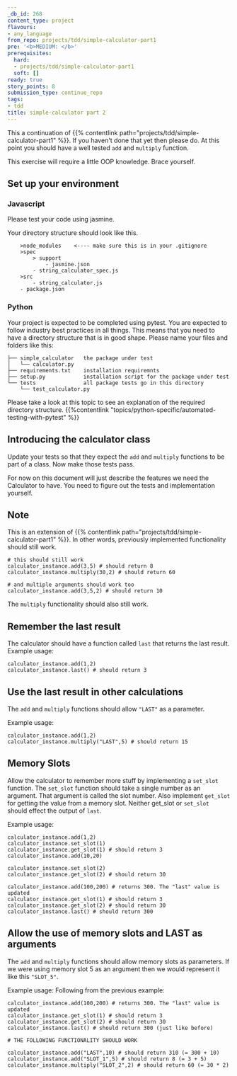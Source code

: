 ```yaml
---
_db_id: 268
content_type: project
flavours:
- any_language
from_repo: projects/tdd/simple-calculator-part1
pre: '<b>MEDIUM: </b>'
prerequisites:
  hard:
  - projects/tdd/simple-calculator-part1
  soft: []
ready: true
story_points: 8
submission_type: continue_repo
tags:
- tdd
title: simple-calculator part 2
---
```


This a continuation of {{% contentlink path="projects/tdd/simple-calculator-part1" %}}. If you haven't done that yet then please do. At this point you should have a well tested `add` and `multiply` function.

This exercise will require a little OOP knowledge. Brace yourself.

## Set up your environment

### Javascript

Please test your code using jasmine.

Your directory structure should look like this.

```
    >node_modules    <---- make sure this is in your .gitignore
    >spec
        > support
            - jasmine.json
        - string_calculator_spec.js
    >src
        - string_calculator.js
    - package.json
```

### Python

Your project is expected to be completed using pytest. You are expected to follow industry best practices in all things. This means that you need to have a directory structure that is in good shape. Please name your files and folders like this:

```
├── simple_calculator   the package under test
│   └── calculator.py
├── requirements.txt    installation requiremnts
├── setup.py            installation script for the package under test
└── tests               all package tests go in this directory
    └── test_calculator.py
```

Please take a look at this topic to see an explanation of the required directory structure.
{{%contentlink "topics/python-specific/automated-testing-with-pytest" %}}

## Introducing the calculator class

Update your tests so that they expect the `add` and `multiply` functions to be part of a class. Now make those tests pass.

For now on this document will just describe the features we need the Calculator to have. You need to figure out the tests and implementation yourself.

## Note

This is an extension of {{% contentlink path="projects/tdd/simple-calculator-part1" %}}. In other words, previously implemented functionality should still work.

```
# this should still work
calculator_instance.add(3,5) # should return 8
calculator_instance.multiply(30,2) # should return 60

# and multiple arguments should work too
calculator_instance.add(3,5,2) # should return 10
```

The `multiply` functionality should also still work.

## Remember the last result

The calculator should have a function called `last` that returns the last result. Example usage:

```
calculator_instance.add(1,2)
calculator_instance.last() # should return 3
```

## Use the last result in other calculations

The `add` and `multiply` functions should allow `"LAST"` as a parameter.

Example usage:

```
calculator_instance.add(1,2)
calculator_instance.multiply("LAST",5) # should return 15
```

## Memory Slots

Allow the calculator to remember more stuff by implementing a `set_slot` function. The `set_slot` function should take a single number as an argument. That argument is called the slot number. Also implement `get_slot` for getting the value from a memory slot. Neither get_slot or `set_slot` should effect the output of `last`.

Example usage:

```
calculator_instance.add(1,2)
calculator_instance.set_slot(1)
calculator_instance.get_slot(1) # should return 3
calculator_instance.add(10,20)

calculator_instance.set_slot(2)
calculator_instance.get_slot(2) # should return 30

calculator_instance.add(100,200) # returns 300. The "last" value is updated
calculator_instance.get_slot(1) # should return 3
calculator_instance.get_slot(2) # should return 30
calculator_instance.last() # should return 300
```

## Allow the use of memory slots and LAST as arguments

The `add` and `multiply` functions should allow memory slots as parameters. If we were using memory slot 5 as an argument then we would represent it like this `"SLOT_5"`.

Example usage:
Following from the previous example:

```
calculator_instance.add(100,200) # returns 300. The "last" value is updated
calculator_instance.get_slot(1) # should return 3
calculator_instance.get_slot(2) # should return 30
calculator_instance.last() # should return 300 (just like before)

# THE FOLLOWING FUNCTIONALITY SHOULD WORK

calculator_instance.add("LAST",10) # should return 310 (= 300 + 10)
calculator_instance.add("SLOT_1",5) # should return 8 (= 3 + 5)
calculator_instance.multiply("SLOT_2",2) # should return 60 (= 30 * 2)
```